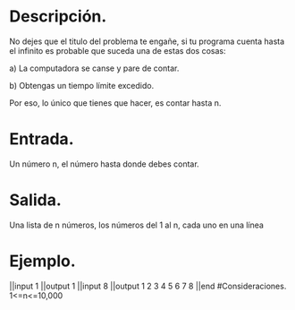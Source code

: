 # Descripción.
No dejes que el titulo del problema te engañe, si tu programa cuenta hasta el infinito es probable que suceda una de estas dos cosas:

a) La computadora se canse y pare de contar.

b) Obtengas un tiempo límite excedido.

Por eso, lo único que tienes que hacer, es contar hasta n.

# Entrada.
Un número n, el número hasta donde debes contar.
# Salida.
Una lista de n números, los números del 1 al n, cada uno en una línea
# Ejemplo.
||input
1
||output
1
||input
8
||output
1
2
3
4
5
6
7
8
||end
#Consideraciones.
1<=n<=10,000


